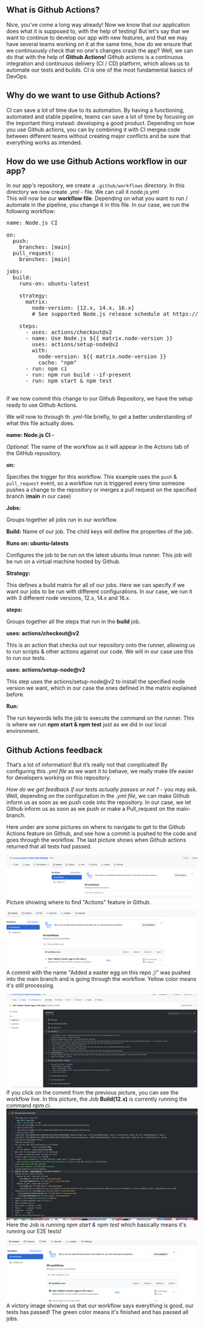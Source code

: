 ## What is Github Actions?

Nice, you've come a long way already!
Now we know that our application does what it is supposed to, with the help of testing! But let's say that we want to continue to develop our app with new features, and that we may have several teams working on it at the same time, how do we ensure that we continuously check that no one's changes crash the app?
Well, we can do that with the help of **Github Actions!** Github actions is a continuous integration and continuous delivery (CI / CD) platform, which allows us to automate our tests and builds. CI is one of the most fundamental basics of DevOps.

## Why do we want to use Github Actions?

CI can save a lot of time due to its automation. By having a functioning, automated and stable pipeline, teams can save a lot of time by focusing on the important thing instead: developing a good product. Depending on how you use Github actions, you can by combining it with CI mergea code between different teams without creating major conflicts and be sure that everything works as intended.

## How do we use Github Actions workflow in our app?

In our app's repository, we create a `.github/workflows` directory. In this directory we now create _.yml_ - file. We can call it _node.js.yml_  
This will now be our **workflow file**. Depending on what you want to run / automate in the pipeline, you change it in this file. In our case, we run the following workflow:

<pre class="file">
name: Node.js CI

on:
  push:
    branches: [main]
  pull_request:
    branches: [main]

jobs:
  build:
    runs-on: ubuntu-latest

    strategy:
      matrix:
        node-version: [12.x, 14.x, 16.x]
        # See supported Node.js release schedule at https://nodejs.org/en/about/releases/

    steps:
      - uses: actions/checkout@v2
      - name: Use Node.js ${{ matrix.node-version }}
        uses: actions/setup-node@v2
        with:
          node-version: ${{ matrix.node-version }}
          cache: "npm"
      - run: npm ci
      - run: npm run build --if-present
      - run: npm start & npm test

</pre>

If we now commit this change to our Github Repository, we have the setup ready to use Github Actions.

We will now to through th _.yml_-file briefly, to get a better understanding of what this file actually does.

**name: Node.js CI -**

_Optional:_ The name of the workflow as it will appear in the Actions tab of the GitHub repository.

**on:**

Specifies the trigger for this workflow. This example uses the `push` & `pull_request` event, so a workflow run is triggered every time someone pushes a change to the repository or merges a pull request on the specified branch (**main** in our case)

**Jobs:**

Groups together all jobs run in our workflow.

**Build:**
Name of our job. The child keys will define the properties of the job.

**Runs on: ubuntu-latests**

Configures the job to be run on the latest ubuntu linux runner. This job will be run on a virtual machine hosted by Github.

**Strategy:**

This defines a build matrix for all of our jobs. Here we can specify if we want our jobs to be run with different configurations. In our case, we run it with 3 different node versions, 12.x, 14.x and 16.x.

**steps:**

Groups together all the steps that run in the **build** job.

**uses: actions/checkout@v2**

This is an action that checks out our repository onto the runner, allowing us to run scripts & other actions against our code. We will in our case use this to run our tests.

**uses: actions/setup-node@v2**

This step uses the actions/setup-node@v2 to install the specified node version we want, which in our case the ones defined in the matrix explained before.

**Run:**

The run keywords tells the job to execute the command on the runner. This is where we run **npm start & npm test** just as we did in our local environment.

## Github Actions feedback

That’s a lot of information! But it’s really not that complicated! By configuring this _.yml file_ as we want it to behave, we really make life easier for developers working on this repository.

_How do we get feedback if our tests actually passes or not ?_ - you may ask.  
Well, depending on the configuration in the _.yml file_, we can make Github inform us as soon as we push code into the repository. In our case, we let Github inform us as soon as we push or make a Pull_request on the main-branch.

Here under are some pictures on where to navigate to get to the Github Actions feature on Github, and see how a commit is pushed to the code and goes through the workflow. The last picture shows when Github actions returned that all tests had passed.

![pic1](./assets/1.png)
Picture showing where to find "Actions" feature in Github.

![pic2](./assets/2.png)
A commit with the name "Added a easter egg on this repo ;)" was pushed into the main branch and is going through the workflow. Yellow color means it's still processing.

![pic3](./assets/3.png)
If you click on the commit from the previous picture, you can see the workflow live. In this picture, the Job **Build(12.x)** is currently running the command _npm ci_.
![pic4](./assets/4.png)
Here the Job is running _npm start & npm test_ which basically means it's running our E2E tests!

![pic5](./assets/5.png)
A victory image showing us that our workflow says everything is good, our tests has passed! The green color means it's finished and has passed all jobs.
